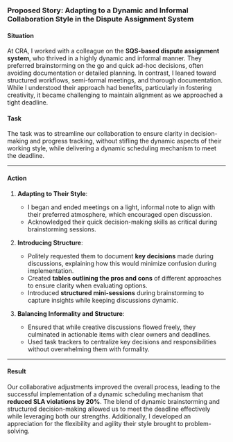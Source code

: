 
### **Proposed Story: Adapting to a Dynamic and Informal Collaboration Style in the Dispute Assignment System**

#### **Situation**

At CRA, I worked with a colleague on the **SQS-based dispute assignment system**, who thrived in a highly dynamic and informal manner. They preferred brainstorming on the go and quick ad-hoc decisions, often avoiding documentation or detailed planning. In contrast, I leaned toward structured workflows, semi-formal meetings, and thorough documentation. While I understood their approach had benefits, particularly in fostering creativity, it became challenging to maintain alignment as we approached a tight deadline.

#### **Task**

The task was to streamline our collaboration to ensure clarity in decision-making and progress tracking, without stifling the dynamic aspects of their working style, while delivering a dynamic scheduling mechanism to meet the deadline.

---

#### **Action**

1. **Adapting to Their Style**:
    
    - I began and ended meetings on a light, informal note to align with their preferred atmosphere, which encouraged open discussion.
    - Acknowledged their quick decision-making skills as critical during brainstorming sessions.
2. **Introducing Structure**:
    
    - Politely requested them to document **key decisions** made during discussions, explaining how this would minimize confusion during implementation.
    - Created **tables outlining the pros and cons** of different approaches to ensure clarity when evaluating options.
    - Introduced **structured mini-sessions** during brainstorming to capture insights while keeping discussions dynamic.
3. **Balancing Informality and Structure**:
    
    - Ensured that while creative discussions flowed freely, they culminated in actionable items with clear owners and deadlines.
    - Used task trackers to centralize key decisions and responsibilities without overwhelming them with formality.

---

#### **Result**

Our collaborative adjustments improved the overall process, leading to the successful implementation of a dynamic scheduling mechanism that **reduced SLA violations by 20%**. The blend of dynamic brainstorming and structured decision-making allowed us to meet the deadline effectively while leveraging both our strengths. Additionally, I developed an appreciation for the flexibility and agility their style brought to problem-solving.